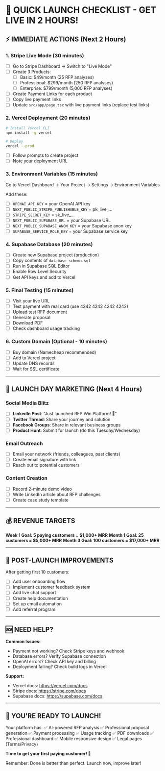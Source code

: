 # 🚀 QUICK LAUNCH CHECKLIST - GET LIVE IN 2 HOURS!

## ⚡ IMMEDIATE ACTIONS (Next 2 Hours)

### 1. Stripe Live Mode (30 minutes)
- [ ] Go to Stripe Dashboard → Switch to "Live Mode"
- [ ] Create 3 Products:
  - [ ] Basic: $49/month (25 RFP analyses)
  - [ ] Professional: $299/month (250 RFP analyses)
  - [ ] Enterprise: $799/month (5,000 RFP analyses)
- [ ] Create Payment Links for each product
- [ ] Copy live payment links
- [ ] Update `src/app/page.tsx` with live payment links (replace test links)

### 2. Vercel Deployment (20 minutes)
```bash
# Install Vercel CLI
npm install -g vercel

# Deploy
vercel --prod
```
- [ ] Follow prompts to create project
- [ ] Note your deployment URL

### 3. Environment Variables (15 minutes)
Go to Vercel Dashboard → Your Project → Settings → Environment Variables

Add these:
- [ ] `OPENAI_API_KEY` = your OpenAI API key
- [ ] `NEXT_PUBLIC_STRIPE_PUBLISHABLE_KEY` = pk_live_...
- [ ] `STRIPE_SECRET_KEY` = sk_live_...
- [ ] `NEXT_PUBLIC_SUPABASE_URL` = your Supabase URL
- [ ] `NEXT_PUBLIC_SUPABASE_ANON_KEY` = your Supabase anon key
- [ ] `SUPABASE_SERVICE_ROLE_KEY` = your Supabase service key

### 4. Supabase Database (20 minutes)
- [ ] Create new Supabase project (production)
- [ ] Copy contents of `database-schema.sql`
- [ ] Run in Supabase SQL Editor
- [ ] Enable Row Level Security
- [ ] Get API keys and add to Vercel

### 5. Final Testing (15 minutes)
- [ ] Visit your live URL
- [ ] Test payment with real card (use 4242 4242 4242 4242)
- [ ] Upload test RFP document
- [ ] Generate proposal
- [ ] Download PDF
- [ ] Check dashboard usage tracking

### 6. Custom Domain (Optional - 10 minutes)
- [ ] Buy domain (Namecheap recommended)
- [ ] Add to Vercel project
- [ ] Update DNS records
- [ ] Wait for SSL certificate

---

## 🎯 LAUNCH DAY MARKETING (Next 4 Hours)

### Social Media Blitz
- [ ] **LinkedIn Post**: "Just launched RFP Win Platform! 🚀"
- [ ] **Twitter Thread**: Share your journey and solution
- [ ] **Facebook Groups**: Share in relevant business groups
- [ ] **Product Hunt**: Submit for launch (do this Tuesday/Wednesday)

### Email Outreach
- [ ] Email your network (friends, colleagues, past clients)
- [ ] Create email signature with link
- [ ] Reach out to potential customers

### Content Creation
- [ ] Record 2-minute demo video
- [ ] Write LinkedIn article about RFP challenges
- [ ] Create case study template

---

## 💰 REVENUE TARGETS

**Week 1 Goal: 5 paying customers = $1,000+ MRR**
**Month 1 Goal: 25 customers = $5,000+ MRR**
**Month 3 Goal: 100 customers = $17,000+ MRR**

---

## 🔧 POST-LAUNCH IMPROVEMENTS

After getting first 10 customers:
- [ ] Add user onboarding flow
- [ ] Implement customer feedback system
- [ ] Add live chat support
- [ ] Create help documentation
- [ ] Set up email automation
- [ ] Add referral program

---

## 🆘 NEED HELP?

**Common Issues:**
- Payment not working? Check Stripe keys and webhook
- Database errors? Verify Supabase connection
- OpenAI errors? Check API key and billing
- Deployment failing? Check build logs in Vercel

**Support:**
- Vercel docs: https://vercel.com/docs
- Stripe docs: https://stripe.com/docs
- Supabase docs: https://supabase.com/docs

---

## 🎉 YOU'RE READY TO LAUNCH!

Your platform has:
✅ AI-powered RFP analysis
✅ Professional proposal generation
✅ Payment processing
✅ Usage tracking
✅ PDF downloads
✅ Professional dashboard
✅ Mobile responsive design
✅ Legal pages (Terms/Privacy)

**Time to get your first paying customer! 💸**

Remember: Done is better than perfect. Launch now, improve later! 